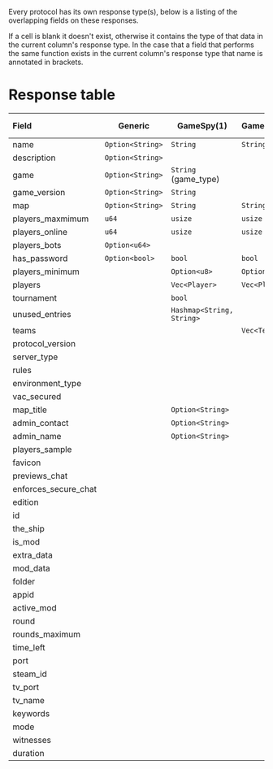 Every protocol has its own response type(s), below is a listing of the overlapping fields on these responses.

If a cell is blank it doesn't exist, otherwise it contains the type of that data in the current column's response type.
In the case that a field that performs the same function exists in the current column's response type that name is annotated in brackets.

# Response table

| Field                | Generic          | GameSpy(1)                | GameSpy(2)    | GameSpy(3)                | Minecraft(Java)       | Minecraft(Bedrock)             | Valve                            | Quake                     | Proprietary: FFOW | Proprietary: TheShip     |
|:---------------------|------------------|---------------------------|---------------|---------------------------|-----------------------|--------------------------------|----------------------------------|---------------------------|-------------------|--------------------------|
| name                 | `Option<String>` | `String`                  | `String`      | `String`                  |                       | `String`                       | `String`                         | `String`                  | `String`          | `String`                 |
| description          | `Option<String>` |                           |               |                           | `String`              |                                |                                  |                           | `String`          |                          |
| game                 | `Option<String>` | `String` (game_type)      |               | `String` (game_type)      |                       | `Option<GameMode>` (game_mode) | `String`                         |                           | `String`          | `String`                 |
| game_version         | `Option<String>` | `String`                  |               | `String`                  | `String`              |                                | `String`                         | `String` (version)        | `String`          | `String`                 |
| map                  | `Option<String>` | `String`                  | `String`      | `String`                  |                       | `Option<String>`               | `String`                         | `String`                  | `String`          | `String`                 |
| players_maxmimum     | `u64`            | `usize`                   | `usize`       | `usize`                   | `u32`                 | `u32`                          | `u8`                             | `u8`                      | `u8`              | `u8`                     |
| players_online       | `u64`            | `usize`                   | `usize`       | `usize`                   | `u32`                 | `u32`                          | `u8`                             | `u8`                      | `u8`              | `u8`                     |
| players_bots         | `Option<u64>`    |                           |               |                           |                       |                                | `u8`                             |                           |                   | `u8`                     |
| has_password         | `Option<bool>`   | `bool`                    | `bool`        | `bool`                    |                       |                                | `bool`                           |                           | `bool`            | `bool`                   |
| players_minimum      |                  | `Option<u8>`              | `Option<u8>`  | `Option<u8>`              |                       |                                |                                  |                           |                   |                          |
| players              |                  | `Vec<Player>`             | `Vec<Player>` | `Vec<Player>`             |                       |                                | `Option<Vec<ServerPlayer>>`      | `Vec<P>`                  |                   | `Vec<TheShipPlayer>`     |
| tournament           |                  | `bool`                    |               | `bool`                    |                       |                                |                                  |                           |                   |                          |
| unused_entries       |                  | `Hashmap<String, String>` |               | `HashMap<String, String>` |                       |                                |                                  | `HashMap<String, String>` |                   |                          |
| teams                |                  |                           | `Vec<Team>`   | `Vec<Team>`               |                       |                                |                                  |                           |                   |                          |
| protocol_version     |                  |                           |               |                           | `i32`                 | `String`                       | `u8`                             |                           | `u8`              | `u8`                     |
| server_type          |                  |                           |               |                           | `Server`              | `Server`                       | `Server`                         |                           |                   | `Server`                 |
| rules                |                  |                           |               |                           |                       |                                | `Option<HashMap<String,String>>` |                           |                   | `HashMap<String,String>` |
| environment_type     |                  |                           |               |                           |                       |                                | `Environment`                    |                           | `Environment`     |                          |
| vac_secured          |                  |                           |               |                           |                       |                                | `bool`                           |                           | `bool`            | `bool`                   |
| map_title            |                  | `Option<String>`          |               |                           |                       |                                |                                  |                           |                   |                          |
| admin_contact        |                  | `Option<String>`          |               |                           |                       |                                |                                  |                           |                   |                          |
| admin_name           |                  | `Option<String>`          |               |                           |                       |                                |                                  |                           |                   |                          |
| players_sample       |                  |                           |               |                           | `Option<Vec<Player>>` |                                |                                  |                           |                   |                          |
| favicon              |                  |                           |               |                           | `Option<String>`      |                                |                                  |                           |                   |                          |
| previews_chat        |                  |                           |               |                           | `Option<bool>`        |                                |                                  |                           |                   |                          |
| enforces_secure_chat |                  |                           |               |                           | `Option<bool>`        |                                |                                  |                           |                   |                          |
| edition              |                  |                           |               |                           |                       | `String`                       |                                  |                           |                   |                          |
| id                   |                  |                           |               |                           |                       | `String`                       |                                  |                           |                   |                          |
| the_ship             |                  |                           |               |                           |                       |                                | `Option<TheShip>`                |                           |                   |                          |
| is_mod               |                  |                           |               |                           |                       |                                | `bool`                           |                           |                   |                          |
| extra_data           |                  |                           |               |                           |                       |                                | `Option<ExtraData>`              |                           |                   |                          |
| mod_data             |                  |                           |               |                           |                       |                                | `Option<ModData>`                |                           |                   |                          |
| folder               |                  |                           |               |                           |                       |                                | `String`                         |                           |                   |                          |
| appid                |                  |                           |               |                           |                       |                                | `u32`                            |                           |                   |                          |
| active_mod           |                  |                           |               |                           |                       |                                |                                  |                           | `String`          |                          |
| round                |                  |                           |               |                           |                       |                                |                                  |                           | `u8`              |                          |
| rounds_maximum       |                  |                           |               |                           |                       |                                |                                  |                           | `u8`              |                          |
| time_left            |                  |                           |               |                           |                       |                                |                                  |                           | `u16`             |                          |
| port                 |                  |                           |               |                           |                       |                                |                                  |                           |                   | `Option<u16>`            |
| steam_id             |                  |                           |               |                           |                       |                                |                                  |                           |                   | `Option<u64>`            |
| tv_port              |                  |                           |               |                           |                       |                                |                                  |                           |                   | `Option<u16>`            |
| tv_name              |                  |                           |               |                           |                       |                                |                                  |                           |                   | `Option<String>`         |
| keywords             |                  |                           |               |                           |                       |                                |                                  |                           |                   | `Option<string>`         |
| mode                 |                  |                           |               |                           |                       |                                |                                  |                           |                   | `u8`                     |
| witnesses            |                  |                           |               |                           |                       |                                |                                  |                           |                   | `u8`                     |
| duration             |                  |                           |               |                           |                       |                                |                                  |                           |                   | `u8`                     |

